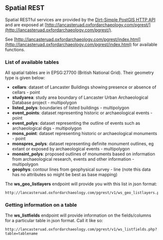 ## Spatial REST

Spatial RESTful services are provided by the [Dirt-Simple PostGIS HTTP API](https://github.com/tobinbradley/dirt-simple-postgis-http-api) and are exposed at [http://lancasteruad.oxfordarchaeology.com/pgrest/](http://lancasteruad.oxfordarchaeology.com/pgrest/).

See [http://lancasteruad.oxfordarchaeology.com/pgrest/index.html](http://lancasteruad.oxfordarchaeology.com/pgrest/index.html) for available functions.

### List of available tables

All spatial tables are in EPSG:27700 (British National Grid). Their geometry type is given below:

* **cellars**: dataset of Lancaster Buildings showing presence or absence of cellars - point
* **studyarea**: study area boundary of Lancaster Urban Archaeological Database project - multipolygon
* **listed_polys**: boundaries of listed buildings - multipolygon
* **event_points**: dataset representing historic or archaeological events - point
* **event_polys**: dataset representing the outline of events such as archaeological digs - multipolygon
* **mons_point**: dataset representing historic or archaeological monuments - point
* **monspres_polys**: dataset representing definite monument outlines, eg extant or exposed by archaeological events - multipolygon
* **monsint_polys**: proposed outlines of monuments based on information from archaeological research, events and other information - multipolygon
* **geophys**: contour lines from geophysical survey - line (note this data has no attributes so might be best as base mapping)

The **ws_geo_listlayers** endpoint will provide you with this list in json format:

    http://lancasteruad.oxfordarchaeology.com/pgrest/v1/ws_geo_listlayers.php

### Getting information on a table

The **ws_listfields** endpoint will provide information on the fields/columns for a particular table in json format. Call it like so:

    http://lancasteruad.oxfordarchaeology.com/pgrest/v1/ws_listfields.php?table=tablename

